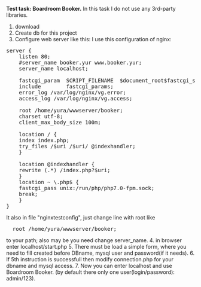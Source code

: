 **Test task: Boardroom Booker.**
In this task I do not use any 3rd-party libraries. 

1. download
2. Create db for this project
3. Configure web server like this:
 I use this configuration of nginx:
<pre>
server {
    listen 80;
    #server_name booker.yur www.booker.yur;
    server_name localhost;

    fastcgi_param  SCRIPT_FILENAME  $document_root$fastcgi_script_name;
    include        fastcgi_params;
    error_log /var/log/nginx/vg.error;
    access_log /var/log/nginx/vg.access;

    root /home/yura/wwwserver/booker;
    charset utf-8;
    client_max_body_size 100m;
    
    location / {
	index index.php;
	try_files /$uri /$uri/ @indexhandler;
    }
    
    location @indexhandler {
	rewrite (.*) /index.php?$uri;
    }
    location ~ \.php$ {
	fastcgi_pass unix:/run/php/php7.0-fpm.sock;
	break;
    }
}
</pre>

It also in file "nginxtestconfig", just change line with root   like 
<pre>
  root /home/yura/wwwserver/booker;
</pre>
to your path;
also may be you need change server_name.
4. in browser enter localhost/start.php
5. There must be load a simple form, where you need to fill created before DBname, mysql user and password(if it needs).
6. If 5th instruction is successfull then modify connection.php for your dbname and mysql access.
7. Now you can enter localhost and use Boardroom Booker. (by default there only one user(login/password): admin/123).
